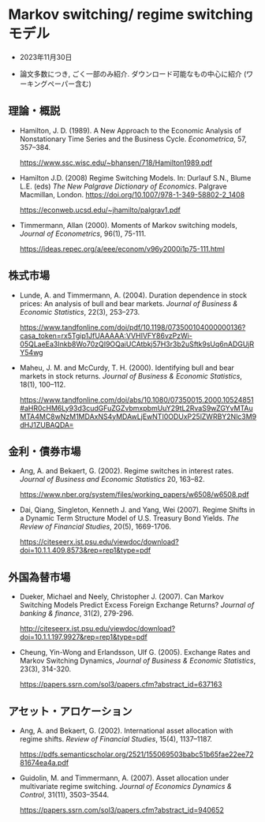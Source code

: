 # Markov switching/ regime switchingモデル

- 2023年11月30日

- 論文多数につき, ごく一部のみ紹介. ダウンロード可能なもの中心に紹介 (ワーキングペーパー含む)



## 理論・概説

- Hamilton, J. D. (1989). A New Approach to the Economic Analysis of Nonstationary Time Series and the Business Cycle. *Econometrica*, 57, 357–384. 

  https://www.ssc.wisc.edu/~bhansen/718/Hamilton1989.pdf

- Hamilton J.D. (2008) Regime Switching Models. In: Durlauf S.N., Blume L.E. (eds) *The New Palgrave Dictionary of Economics*. Palgrave Macmillan, London.     https://doi.org/10.1007/978-1-349-58802-2_1408

  https://econweb.ucsd.edu/~jhamilto/palgrav1.pdf

- Timmermann, Allan (2000). Moments of Markov switching models, *Journal of Econometrics*, 96(1), 75-111.

  https://ideas.repec.org/a/eee/econom/v96y2000i1p75-111.html



## 株式市場

- Lunde, A. and Timmermann, A. (2004). Duration dependence in stock prices: An analysis of bull and bear markets. *Journal of Business & Economic Statistics*, 22(3), 253–273. 

  https://www.tandfonline.com/doi/pdf/10.1198/073500104000000136?casa_token=rx5Tgip1JfUAAAAA:VVHIVFY86vzPzWi-05QLaeEa3Inkb8Wo70zQI9OQaiUCAtbkj57H3r3b2uSftk9sUq6nADGUjRY54wg 

- Maheu, J. M. and McCurdy, T. H. (2000). Identifying bull and bear markets in stock returns. *Journal of Business & Economic Statistics*, 18(1), 100–112. 

  https://www.tandfonline.com/doi/abs/10.1080/07350015.2000.10524851#aHR0cHM6Ly93d3cudGFuZGZvbmxpbmUuY29tL2RvaS9wZGYvMTAuMTA4MC8wNzM1MDAxNS4yMDAwLjEwNTI0ODUxP25lZWRBY2Nlc3M9dHJ1ZUBAQDA=



## 金利・債券市場 

- Ang, A. and Bekaert, G. (2002). Regime switches in interest rates. *Journal of Business and Economic Statistics* 20, 163–82.

  https://www.nber.org/system/files/working_papers/w6508/w6508.pdf  

- Dai, Qiang, Singleton, Kenneth J. and Yang, Wei (2007). Regime Shifts in a Dynamic Term Structure Model of U.S. Treasury Bond Yields. *The Review of Financial Studies*, 20(5),  1669-1706.

  https://citeseerx.ist.psu.edu/viewdoc/download?doi=10.1.1.409.8573&rep=rep1&type=pdf



## 外国為替市場

- Dueker, Michael and Neely, Christopher J. (2007). Can Markov Switching Models Predict Excess Foreign Exchange Returns? *Journal of banking & finance*, 31(2), 279-296.

  http://citeseerx.ist.psu.edu/viewdoc/download?doi=10.1.1.197.9927&rep=rep1&type=pdf

- Cheung, Yin-Wong and Erlandsson, Ulf G. (2005). Exchange Rates and Markov Switching Dynamics, *Journal of Business & Economic Statistics*, 23(3), 314-320. 

  https://papers.ssrn.com/sol3/papers.cfm?abstract_id=637163



## アセット・アロケーション

- Ang, A. and Bekaert, G. (2002). International asset allocation with regime shifts. *Review of Financial Studies*, 15(4), 1137–1187. 

  https://pdfs.semanticscholar.org/2521/155069503babc51b65fae22ee7281674ea4a.pdf

- Guidolin, M. and Timmermann, A. (2007). Asset allocation under multivariate regime switching. *Journal of Economics Dynamics & Control*, 31(11), 3503–3544. 

  https://papers.ssrn.com/sol3/papers.cfm?abstract_id=940652
